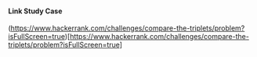 
#### Link Study Case
(https://www.hackerrank.com/challenges/compare-the-triplets/problem?isFullScreen=true)[https://www.hackerrank.com/challenges/compare-the-triplets/problem?isFullScreen=true]